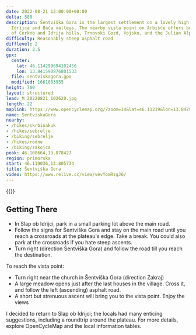 ```yaml
---
date: 2022-08-21 12:00:00+00:00
delta: 580
description: Šentviška Gora is the largest settlement on a lovely high plateau between
  Idrijca and Bača valleys. The nearby vista point on Arbišče offers beautiful views
  of Cerkno and Idrija hills, Trnovski Gozd, Vojsko, and the Julian Alps.
difficulty: Reasonably steep asphalt road
difflevel: 2
duration: 2.5
gpx:
  center:
    lat: 46.114299694102456
    lon: 13.841590876801533
  file: sentviskagora.gpx
  modified: 1661083955
height: 700
layout: structured
lead: M_20220821_102620.jpg
length: 22
maplink: https://www.opencyclemap.org/?zoom=14&lat=46.11219&lon=13.84293&layers=B0000
name: SentviskaGora
nearby:
- /hikes/skrbinakuk
- /hikes/sebrelje
- /biking/sebrelje
- /hikes/rodne
- /biking/zakojca
peak: 46.108664,13.878427
region: primorska
start: 46.119036,13.805734
title: Šentviška Gora
video: https://www.relive.cc/view/vevYomRzgJ6/
---
```

{{<hike-details description="yes">}}

## Getting There

* In Slap ob Idrijci, park in a small parking lot above the main road.
* Follow the signs for Šentviška Gora and stay on the main road until you reach a crossroads at the plateau's edge. Take a break. You could also park at the crossroads if you hate steep ascents.
* Turn right (direction Šentviška Gora) and follow the road till you reach the destination.

To reach the vista point:

* Turn right near the church in Šentviška Gora (direction Zakraj)
* A large meadow opens just after the last houses in the village. Cross it, and follow the left (ascending) asphalt road.
* A short but strenuous ascent will bring you to the vista point. Enjoy the views

I decided to return to Slap ob Idrijci; the locals had many enticing suggestions, including a roundtrip around the plateau. For more details, explore OpenCycleMap and the local information tables.
